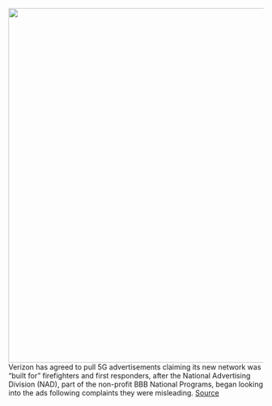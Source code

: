 <img src='https://cdn.vox-cdn.com/thumbor/mBLYinZGiVeO9zRryRjnrc4JlEM=/0x0:2040x1360/1200x800/filters:focal(857x517:1183x843)/cdn.vox-cdn.com/uploads/chorus_image/image/67638491/acastro_200109_1777_verizon_0002.0.0.jpg' width='700px' /><br/>
Verizon has agreed to pull 5G advertisements claiming its new network was “built for” firefighters and first responders, after the National Advertising Division (NAD), part of the non-profit BBB National Programs, began looking into the ads following complaints they were misleading.
<a href='https://www.theverge.com/2020/10/15/21517986/verizon-pulls-5g-ads-firefighters-first-responders-misleading-tmobile'> Source <a/>